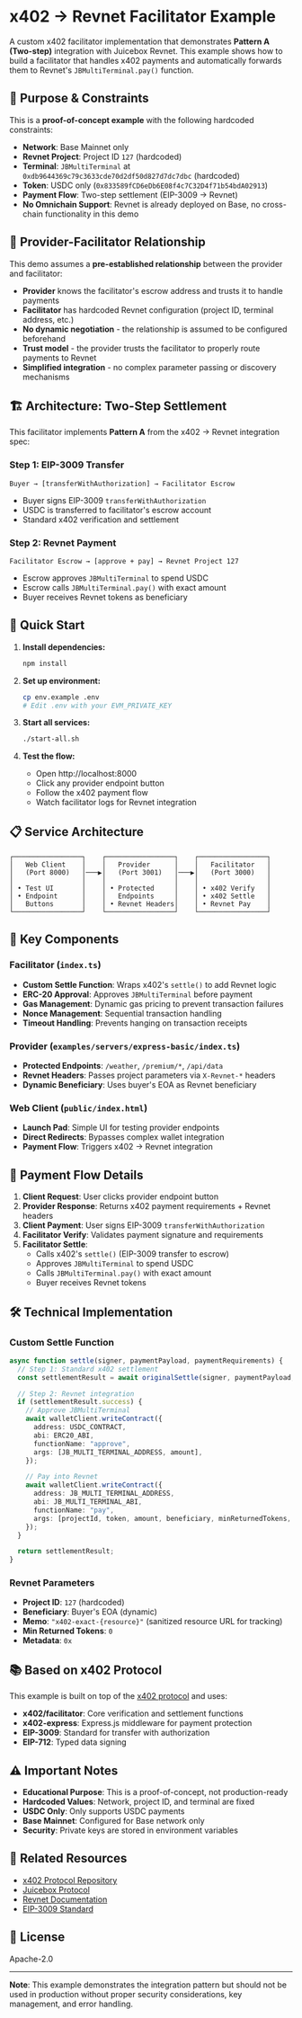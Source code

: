 # x402 → Revnet Facilitator Example

A custom x402 facilitator implementation that demonstrates **Pattern A (Two-step)** integration with Juicebox Revnet. This example shows how to build a facilitator that handles x402 payments and automatically forwards them to Revnet's `JBMultiTerminal.pay()` function.

## 🎯 **Purpose & Constraints**

This is a **proof-of-concept example** with the following hardcoded constraints:

- **Network**: Base Mainnet only
- **Revnet Project**: Project ID `127` (hardcoded)
- **Terminal**: `JBMultiTerminal` at `0xdb9644369c79c3633cde70d2df50d827d7dc7dbc` (hardcoded)
- **Token**: USDC only (`0x833589fCD6eDb6E08f4c7C32D4f71b54bdA02913`)
- **Payment Flow**: Two-step settlement (EIP-3009 → Revnet)
- **No Omnichain Support**: Revnet is already deployed on Base, no cross-chain functionality in this demo

## 🤝 **Provider-Facilitator Relationship**

This demo assumes a **pre-established relationship** between the provider and facilitator:

- **Provider** knows the facilitator's escrow address and trusts it to handle payments
- **Facilitator** has hardcoded Revnet configuration (project ID, terminal address, etc.)
- **No dynamic negotiation** - the relationship is assumed to be configured beforehand
- **Trust model** - the provider trusts the facilitator to properly route payments to Revnet
- **Simplified integration** - no complex parameter passing or discovery mechanisms

## 🏗️ **Architecture: Two-Step Settlement**

This facilitator implements **Pattern A** from the x402 → Revnet integration spec:

### **Step 1: EIP-3009 Transfer**

```
Buyer → [transferWithAuthorization] → Facilitator Escrow
```

- Buyer signs EIP-3009 `transferWithAuthorization`
- USDC is transferred to facilitator's escrow account
- Standard x402 verification and settlement

### **Step 2: Revnet Payment**

```
Facilitator Escrow → [approve + pay] → Revnet Project 127
```

- Escrow approves `JBMultiTerminal` to spend USDC
- Escrow calls `JBMultiTerminal.pay()` with exact amount
- Buyer receives Revnet tokens as beneficiary

## 🚀 **Quick Start**

1. **Install dependencies:**

   ```bash
   npm install
   ```

2. **Set up environment:**

   ```bash
   cp env.example .env
   # Edit .env with your EVM_PRIVATE_KEY
   ```

3. **Start all services:**

   ```bash
   ./start-all.sh
   ```

4. **Test the flow:**
   - Open http://localhost:8000
   - Click any provider endpoint button
   - Follow the x402 payment flow
   - Watch facilitator logs for Revnet integration

## 📋 **Service Architecture**

```
┌─────────────────┐    ┌─────────────────┐    ┌─────────────────┐
│   Web Client    │    │   Provider      │    │   Facilitator   │
│   (Port 8000)   │───▶│   (Port 3001)   │───▶│   (Port 3000)   │
│                 │    │                 │    │                 │
│ • Test UI       │    │ • Protected     │    │ • x402 Verify   │
│ • Endpoint      │    │   Endpoints     │    │ • x402 Settle   │
│   Buttons       │    │ • Revnet Headers│    │ • Revnet Pay    │
└─────────────────┘    └─────────────────┘    └─────────────────┘
```

## 🔧 **Key Components**

### **Facilitator (`index.ts`)**

- **Custom Settle Function**: Wraps x402's `settle()` to add Revnet logic
- **ERC-20 Approval**: Approves `JBMultiTerminal` before payment
- **Gas Management**: Dynamic gas pricing to prevent transaction failures
- **Nonce Management**: Sequential transaction handling
- **Timeout Handling**: Prevents hanging on transaction receipts

### **Provider (`examples/servers/express-basic/index.ts`)**

- **Protected Endpoints**: `/weather`, `/premium/*`, `/api/data`
- **Revnet Headers**: Passes project parameters via `X-Revnet-*` headers
- **Dynamic Beneficiary**: Uses buyer's EOA as Revnet beneficiary

### **Web Client (`public/index.html`)**

- **Launch Pad**: Simple UI for testing provider endpoints
- **Direct Redirects**: Bypasses complex wallet integration
- **Payment Flow**: Triggers x402 → Revnet integration

## 🔄 **Payment Flow Details**

1. **Client Request**: User clicks provider endpoint button
2. **Provider Response**: Returns x402 payment requirements + Revnet headers
3. **Client Payment**: User signs EIP-3009 `transferWithAuthorization`
4. **Facilitator Verify**: Validates payment signature and requirements
5. **Facilitator Settle**:
   - Calls x402's `settle()` (EIP-3009 transfer to escrow)
   - Approves `JBMultiTerminal` to spend USDC
   - Calls `JBMultiTerminal.pay()` with exact amount
   - Buyer receives Revnet tokens

## 🛠️ **Technical Implementation**

### **Custom Settle Function**

```typescript
async function settle(signer, paymentPayload, paymentRequirements) {
  // Step 1: Standard x402 settlement
  const settlementResult = await originalSettle(signer, paymentPayload, paymentRequirements);

  // Step 2: Revnet integration
  if (settlementResult.success) {
    // Approve JBMultiTerminal
    await walletClient.writeContract({
      address: USDC_CONTRACT,
      abi: ERC20_ABI,
      functionName: "approve",
      args: [JB_MULTI_TERMINAL_ADDRESS, amount],
    });

    // Pay into Revnet
    await walletClient.writeContract({
      address: JB_MULTI_TERMINAL_ADDRESS,
      abi: JB_MULTI_TERMINAL_ABI,
      functionName: "pay",
      args: [projectId, token, amount, beneficiary, minReturnedTokens, memo, metadata],
    });
  }

  return settlementResult;
}
```

### **Revnet Parameters**

- **Project ID**: `127` (hardcoded)
- **Beneficiary**: Buyer's EOA (dynamic)
- **Memo**: `"x402-exact-{resource}"` (sanitized resource URL for tracking)
- **Min Returned Tokens**: `0`
- **Metadata**: `0x`

## 📚 **Based on x402 Protocol**

This example is built on top of the [x402 protocol](https://github.com/coinbase/x402) and uses:

- **x402/facilitator**: Core verification and settlement functions
- **x402-express**: Express.js middleware for payment protection
- **EIP-3009**: Standard for transfer with authorization
- **EIP-712**: Typed data signing

## ⚠️ **Important Notes**

- **Educational Purpose**: This is a proof-of-concept, not production-ready
- **Hardcoded Values**: Network, project ID, and terminal are fixed
- **USDC Only**: Only supports USDC payments
- **Base Mainnet**: Configured for Base network only
- **Security**: Private keys are stored in environment variables

## 🔗 **Related Resources**

- [x402 Protocol Repository](https://github.com/coinbase/x402)
- [Juicebox Protocol](https://juicebox.money)
- [Revnet Documentation](https://revnet.juicebox.money)
- [EIP-3009 Standard](https://eips.ethereum.org/EIPS/eip-3009)

## 📄 **License**

Apache-2.0

---

**Note**: This example demonstrates the integration pattern but should not be used in production without proper security considerations, key management, and error handling.
